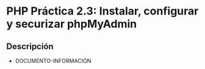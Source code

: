 # PHP Práctica 2.3: Instalar, configurar y securizar phpMyAdmin

## Descripción

* DOCUMENTO-INFORMACIÓN
